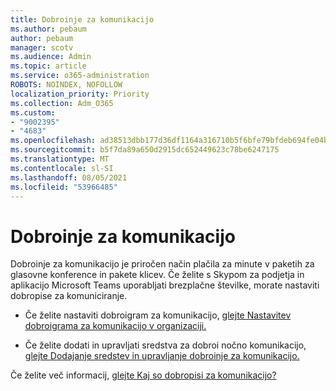 ```yaml
---
title: Dobroinje za komunikacijo
ms.author: pebaum
author: pebaum
manager: scotv
ms.audience: Admin
ms.topic: article
ms.service: o365-administration
ROBOTS: NOINDEX, NOFOLLOW
localization_priority: Priority
ms.collection: Adm_O365
ms.custom:
- "9002395"
- "4683"
ms.openlocfilehash: ad38513dbb177d36df1164a316710b5f6bfe79bfdeb694fe04b6df9ff4949f20
ms.sourcegitcommit: b5f7da89a650d2915dc652449623c78be6247175
ms.translationtype: MT
ms.contentlocale: sl-SI
ms.lasthandoff: 08/05/2021
ms.locfileid: "53966485"
---
```

# <a name="communication-credits"></a>Dobroinje za komunikacijo

Dobroinje za komunikacijo je priročen način plačila za minute v paketih za glasovne konference in pakete klicev. Če želite s Skypom za podjetja in aplikacijo Microsoft Teams uporabljati brezplačne številke, morate nastaviti dobropise za komuniciranje.

- Če želite nastaviti dobroigram za komunikacijo, [glejte Nastavitev dobroigrama za komunikacijo v organizaciji.](https://docs.microsoft.com/microsoftteams/set-up-communications-credits-for-your-organization) 

- Če želite dodati in upravljati sredstva za dobroi nočno komunikacijo, [glejte Dodajanje sredstev in upravljanje dobroinje za komunikacijo.](https://docs.microsoft.com/microsoftteams/add-funds-and-manage-communications-credits) 

Če želite več informacij, [glejte Kaj so dobropisi za komunikacijo?](https://docs.microsoft.com/microsoftteams/what-are-communications-credits)
